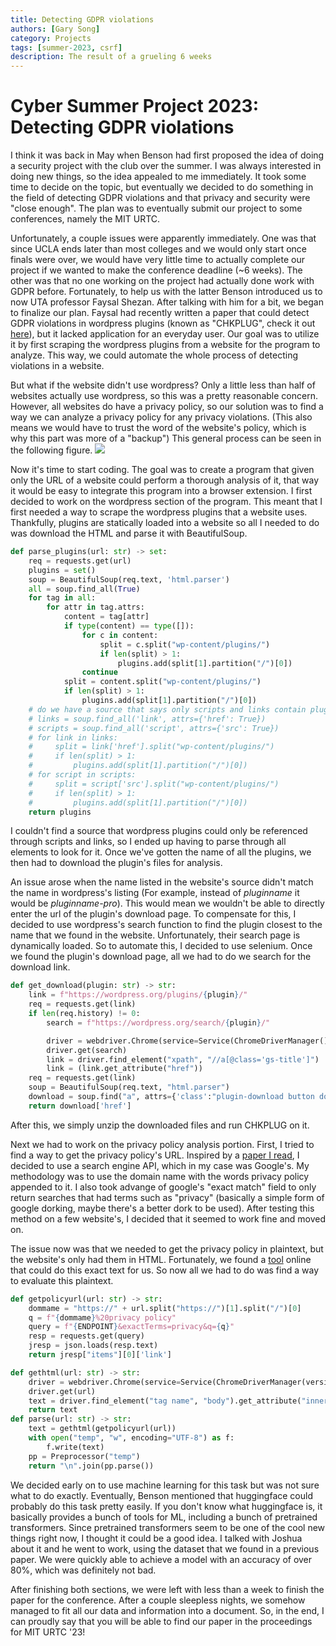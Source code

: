 ```yaml
---
title: Detecting GDPR violations
authors: [Gary Song]
category: Projects
tags: [summer-2023, csrf]
description: The result of a grueling 6 weeks
---
```

# Cyber Summer Project 2023: Detecting GDPR violations

I think it was back in May when Benson had first proposed the idea of doing a security project with the club over the summer. I was always interested in doing new things, so the idea appealed to me immediately. It took some time to decide on the topic, but eventually we decided to do something in the field of detecting GDPR violations and that privacy and security were "close enough". The plan was to eventually submit our project to some conferences, namely the MIT URTC.

Unfortunately, a couple issues were apparently immediately. One was that since UCLA ends later than most colleges and we would only start once finals were over, we would have very little time to actually complete our project if we wanted to make the conference deadline (~6 weeks). The other was that no one working on the project had actually done work with GDPR before. Fortunately, to help us with the latter Benson introduced us to now UTA professor Faysal Shezan. After talking with him for a bit, we began to finalize our plan. Faysal had recently written a paper that could detect GDPR violations in wordpress plugins (known as "CHKPLUG", check it out [here](https://www.ndss-symposium.org/ndss-paper/chkplug-checking-gdpr-compliance-of-wordpress-plugins-via-cross-language-code-property-graph/)), but it lacked application for an everyday user. Our goal was to utilize it by first scraping the wordpress plugins from a website for the program to analyze. This way, we could automate the whole process of detecting violations in a website.

But what if the website didn't use wordpress? Only a little less than half of websites actually use wordpress, so this was a pretty reasonable concern. However, all websites do have a privacy policy, so our solution was to find a way we can analyze a privacy policy for any privacy violations. (This also means we would have to trust the word of the website's policy, which is why this part was more of a "backup") This general process can be seen in the following figure. ![](https://hackmd.io/_uploads/H1HZrUPxp.png)

Now it's time to start coding. The goal was to create a program that given only the URL of a website could perform a thorough analysis of it, that way it would be easy to integrate this program into a browser extension. I first decided to work on the wordpress section of the program. This meant that I first needed a way to scrape the wordpress plugins that a website uses. Thankfully, plugins are statically loaded into a website so all I needed to do was download the HTML and parse it with BeautifulSoup.

```python
def parse_plugins(url: str) -> set:
    req = requests.get(url)
    plugins = set()
    soup = BeautifulSoup(req.text, 'html.parser')
    all = soup.find_all(True)
    for tag in all:
        for attr in tag.attrs:
            content = tag[attr]
            if type(content) == type([]):
                for c in content:
                    split = c.split("wp-content/plugins/")
                    if len(split) > 1:
                        plugins.add(split[1].partition("/")[0])
                continue
            split = content.split("wp-content/plugins/")
            if len(split) > 1:
                plugins.add(split[1].partition("/")[0])
    # do we have a source that says only scripts and links contain plugins?
    # links = soup.find_all('link', attrs={'href': True})
    # scripts = soup.find_all('script', attrs={'src': True})
    # for link in links:
    #     split = link['href'].split("wp-content/plugins/")
    #     if len(split) > 1:
    #         plugins.add(split[1].partition("/")[0])
    # for script in scripts:
    #     split = script['src'].split("wp-content/plugins/")
    #     if len(split) > 1:
    #         plugins.add(split[1].partition("/")[0])
    return plugins
```

I couldn't find a source that wordpress plugins could only be referenced through scripts and links, so I ended up having to parse through all elements to look for it. Once we've gotten the name of all the plugins, we then had to download the plugin's files for analysis.

An issue arose when the name listed in the website's source didn't match the name in wordpress's listing (For example, instead of *pluginname* it would be *pluginname-pro*). This would mean we wouldn't be able to directly enter the url of the plugin's download page. To compensate for this, I decided to use wordpress's search function to find the plugin closest to the name that we found in the website. Unfortunately, their search page is dynamically loaded. So to automate this, I decided to use selenium. Once we found the plugin's download page, all we had to do we search for the download link.

```python
def get_download(plugin: str) -> str:
    link = f"https://wordpress.org/plugins/{plugin}/"
    req = requests.get(link)
    if len(req.history) != 0:
        search = f"https://wordpress.org/search/{plugin}/"

        driver = webdriver.Chrome(service=Service(ChromeDriverManager().install()))
        driver.get(search)
        link = driver.find_element("xpath", "//a[@class='gs-title']")
        link = (link.get_attribute("href"))
    req = requests.get(link)
    soup = BeautifulSoup(req.text, "html.parser")
    download = soup.find("a", attrs={'class':"plugin-download button download-button button-large"})
    return download['href']
```

After this, we simply unzip the downloaded files and run CHKPLUG on it.

Next we had to work on the privacy policy analysis portion. First, I tried to find a way to get the privacy policy's URL. Inspired by a [paper I read](https://dl.acm.org/doi/abs/10.1145/3559613.3563195), I decided to use a search engine API, which in my case was Google's. My methodology was to use the domain name with the words privacy policy appended to it. I also took advange of google's "exact match" field to only return searches that had terms such as "privacy" (basically a simple form of google dorking, maybe there's a better dork to be used). After testing this method on a few website's, I decided that it seemed to work fine and moved on.

The issue now was that we needed to get the privacy policy in plaintext, but the website's only had them in HTML. Fortunately, we found a [tool](https://github.com/benandow/HtmlToPlaintext) online that could do this exact text for us. So now all we had to do was find a way to evaluate this plaintext.

```python
def getpolicyurl(url: str) -> str:
    dommame = "https://" + url.split("https://")[1].split("/")[0]
    q = f"{dommame}%20privacy policy"
    query = f"{ENDPOINT}&exactTerms=privacy&q={q}"
    resp = requests.get(query)
    jresp = json.loads(resp.text)
    return jresp["items"][0]['link']

def gethtml(url: str) -> str:
    driver = webdriver.Chrome(service=Service(ChromeDriverManager(version="114.0.5735.90").install()))
    driver.get(url)
    text = driver.find_element("tag name", "body").get_attribute("innerHTML")
    return text
def parse(url: str) -> str:
    text = gethtml(getpolicyurl(url))
    with open("temp", "w", encoding="UTF-8") as f:
        f.write(text)
    pp = Preprocessor("temp")
    return "\n".join(pp.parse())
```

We decided early on to use machine learning for this task but was not sure what to do exactly. Eventually, Benson mentioned that huggingface could probably do this task pretty easily. If you don't know what huggingface is, it basically provides a bunch of tools for ML, including a bunch of pretrained transformers. Since pretrained transformers seem to be one of the cool new things right now, I thought it could be a good idea. I talked with Joshua about it and he went to work, using the dataset that we found in a previous paper. We were quickly able to achieve a model with an accuracy of over 80%, which was definitely not bad.

After finishing both sections, we were left with less than a week to finish the paper for the conference. After a couple sleepless nights, we somehow managed to fit all our data and information into a document. So, in the end, I can proudly say that you will be able to find our paper in the proceedings for MIT URTC '23!
